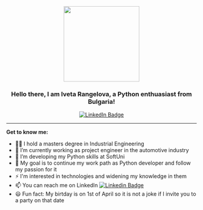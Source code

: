 <div id="header" align="center">
  <img src="https://clipart-library.com/2023/cute-astronaut-working-laptop-cartoon-vector-icon-illustration-science-technology-icon-isolated_138676-4634.jpg" width="200"/>

  ### Hello there, I am Iveta Rangelova, a Python enthuasiast from Bulgaria!
</div>


<div id="badges", align="center">
  <a href="https://linkedin.com/in/iveta-rangelova-3ba8951a2">
    <img src="https://img.shields.io/badge/LinkedIn-blue?style=for-the-badge&logo=linkedin&logoColor=white" alt="LinkedIn Badge"/>
  </a>
</div>

<!--![cute-astronaut-working-laptop-cartoon-vector-icon-illustration-science-technology-icon-isolated_138676-4634](https://github.com/user-attachments/assets/65c97f95-4e77-4d5d-be2f-7af6a9742d99)-->

---
<!--
**irangelova/irangelova** is a ✨ _special_ ✨ repository because its `README.md` (this file) appears on your GitHub profile.-->

**Get to know me:**

- 👩‍🎓 I hold a masters degree in Industrial Engineering
- 🔭 I’m currently working as project engineer in the automotive industry
- 🌱 I’m developing my Python skills at SoftUni
- 🌟 My goal is to continue my work path as Python developer and follow my passion for it
- ⚡ I'm interested in technologies and widening my knowledge in them
- 📫 You can reach me on LinkedIn [![Linkedin Badge](https://img.shields.io/badge/-IvetaRangelova-blue?style=flat&logo=Linkedin&logoColor=white)](https://linkedin.com/in/iveta-rangelova-3ba8951a2)
- 😃 Fun fact: My birtday is on 1st of April so it is not a joke if I invite you to a party on that date

<!-- later add languages and stats-->
